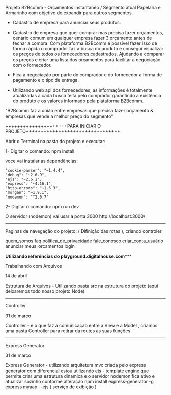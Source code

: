 Projeto B2Bcomm - Orçamentos instantâneo / Segmento atual Papelaria e Armarinho com objetivo de expandir para outros segmentos.

- Cadastro de empresa para anunciar seus produtos.

- Cadastro de empresa que quer comprar mas precisa fazer orçamentos, cenário comum em qualquer empresa fazer 3 orçamento antes de fechar a compra. Com plataforma B2Bcomm é possível fazer isso de forma rápida o comprador faz a busca do produto e consegui visualizar os preços de todos os fornecedores cadastrados. Ajudando a comparar os preços e criar uma lista dos orçamentos para facilitar a negociação com o fornecedor.

- Fica à negociação por parte do comprador e do fornecedor a forma de pagamento e o tipo de entrega.

- Utilizando web api dos fornecedores, as informações é totalmente atualizadas a cada busca feita pelo comprador garantindo a existência do produto e os valores informado pela plataforma B2Bcomm.

"B2Bcomm faz a união entre empresas que precisa fazer orçamento & empresas que vende a melhor preço do segmento"

+++++++++++++++++++++PARA INICIAR O PROJETO++++++++++++++++++++++++++++++++

Abrir o Terminal na pasta do projeto e executar:

1- Digitar o comando:  npm install
 
   voce vai instalar as dependências:

    "cookie-parser": "~1.4.4",
    "debug": "~2.6.9",
    "ejs": "~2.6.1",
    "express": "~4.16.1",
    "http-errors": "~1.6.3",
    "morgan": "~1.9.1",
    "nodemon": "^2.0.7"
  
2-  Digitar o comando: npm run dev

O servidor (nodemon) vai usar a porta 3000 
http://localhost:3000/


************************************************************************************************************

Paginas de navegação do projeto: (  Difinição das rotas ), criando controler

quem_somos
faq
politica_de_privacidade
fale_conosco
criar_conta_usuário
anunciar
meus_orcamentos
login



************Utilizando referências do playground.digitalhouse.com***************


Trabalhando com Arquivos

14 de abril

Estrutura de Arquivos - Utilizando pasta src na estrutura do projeto (aqui deixaremos todo nosso projeto Node)


-----------------------------------------------------------------------

Controller

31 de março

Controller - e o que faz a comunicação entre a View e a Model , criamos uma pasta Controller para retirar da routes as suas funções 

-----------------------------------------------------------------------

Express Generator

31 de março

Express Generator - utilizando arquitetura mvc criada pelo
express generator com diferencial estou
utilizando ejs - template engine que permite criar uma estrutura dinamica
e  o servidor nodemon fica ativo e atualizar sozinho conforme alteração
npm install express-generator -g
express myaap --ejs ( serviço de exibição )